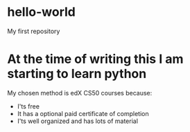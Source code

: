 # hello-world
My first repository
# At the time of writing this I am starting to learn python
My chosen method is edX CS50 courses because:
- I'ts free
- It has a optional paid certificate of completion
- I'ts well organized and has lots of material

